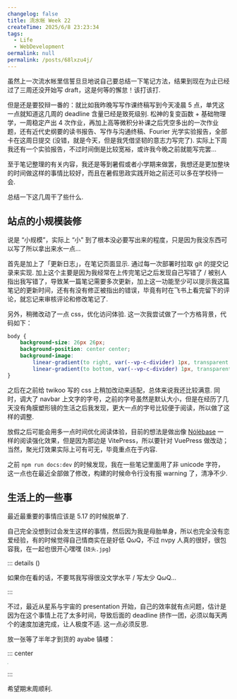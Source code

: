 ```yaml
---
changelog: false
title: 流水帐 Week 22
createTime: 2025/6/8 23:23:34
tags:
  - Life
  - WebDevelopment
oermalink: null
permalink: /posts/68lxzu4j/
---
```


虽然上一次流水帐里信誓旦旦地说自己要总结一下笔记方法，结果到现在为止已经过了三周还没开始写 draft，这是何等的懈怠！该打该打.

但是还是要狡辩一番的：就比如我昨晚写写作课终稿写到今天凌晨 5 点，单凭这一点就知道这几周的 deadline 含量已经是致死级别. 松神的复变函数 + 基础物理学，一周稳定产出 4 次作业，再加上高等微积分补课之后凭空多出的一次作业题，还有近代史纲要的读书报告、写作与沟通终稿、Fourier 光学实验报告，全部卡在这周日提交 (没错，就是今天，但是我凭借坚韧的意志力写完了). 实际上下周我还有一个实验报告，不过时间倒是比较宽裕，或许我今晚之前就能写完罢…

至于笔记整理的有关内容，我还是等到暑假或者小学期来做罢，我想还是更加整块的时间做这样的事情比较好，而且在暑假思政实践开始之前还可以多在学校待一会.

总结一下这几周干了些什么.

## 站点的小规模装修

说是 “小规模”，实际上 “小” 到了根本没必要写出来的程度，只是因为我没东西可以写了所以拿出来水一点…

首先是加上了「更新日志」，在笔记页面显示. 通过每一次部署时拉取 git 的提交记录来实现. 加上这个主要是因为我经常在上传完笔记之后发现自己写错了 / 被别人指出我写错了，导致某一篇笔记需要多次更新，加上这一功能至少可以提示我这篇笔记的更新时间，还有有没有修正被指出的错误，毕竟有时在飞书上看完留下的评论，就忘记来审核评论和修改笔记了.

另外，稍微改动了一点 css，优化访问体验. 这一次我尝试做了一个方格背景，代码如下：

```css
body {
    background-size: 26px 26px;
    background-position: center center;
    background-image: 
        linear-gradient(to right, var(--vp-c-divider) 1px, transparent 1px),
        linear-gradient(to bottom, var(--vp-c-divider) 1px, transparent 1px);
}
```

之后在之前给 twikoo 写的 css 上稍加改动来适配，总体来说我还比较满意. 同时，调大了 navbar 上文字的字号，之前的字号虽然是默认大小，但是在经历了几天没有角膜塑形镜的生活之后我发现，更大一点的字号比较便于阅读，所以做了这样的调整.

放假之后可能会用多一点时间优化阅读体验，目前的想法是做出像 [Nólëbase](https://nolebase.ayaka.io/zh-CN/) 一样的阅读强化效果，但是因为那边是 VitePress，所以要针对 VuePress 做改动；当然，聚光灯效果实际上可有可无，毕竟重点在于内容.

之前 ``npm run docs:dev`` 的时候发现，我在一些笔记里面用了非 unicode 字符，这一点也在最近全部做了修改，构建的时候命令行没有报 warning 了，清净不少.

## 生活上的一些事

最近最重要的事情应该是 5.17 的时候脱单了.

自己完全没想到过会发生这样的事情，然后因为我是母胎单身，所以也完全没有恋爱经验，有的时候觉得自己情商实在是好低 Q$\omega$Q，不过 nvpy 人真的很好，很包容我，在一起也很开心嘿嘿 (``挠头.jpg``)

::: details ()

如果你在看的话，不要骂我写得很没文学水平 / 写太少 Q$\omega$Q…

:::

不过，最近从星系与宇宙的 presentation 开始，自己的效率就有点问题，估计是因为在这个事情上花了太多时间，导致后面的 deadline 挤作一团，必须以每天两个的速度加速完成，让人极度不适. 这一点必须反思.

放一张等了半年才到货的 ayabe 镇楼：

::: center

<img src="https://vip.123pan.cn/1845440081/yk6baz03t0n000d7w33h1jy0b85a1tdlDIYxAIFxDda1DGxPDwUzAa==.jpg" style="zoom: 13%;" >

:::

希望期末周顺利.